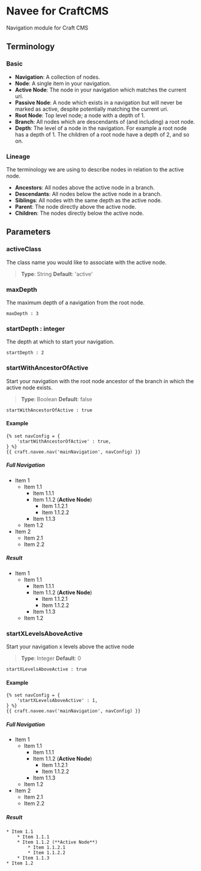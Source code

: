 # Navee for CraftCMS
Navigation module for Craft CMS


## Terminology
### Basic
* **Navigation**: A collection of nodes.
* **Node**: A single item in your navigation.
* **Active Node**: The node in your navigation which matches the current uri.
* **Passive Node**: A node which exists in a navigation but will never be marked as active, despite potentially matching the current uri.
* **Root Node**: Top level node; a node with a depth of 1.
* **Branch**: All nodes which are descendants of (and including) a root node.
* **Depth**: The level of a node in the navigation. For example a root node has a depth of 1. The children of a root node have a depth of 2, and so on.

### Lineage
The terminology we are using to describe nodes in relation to the active node.

* **Ancestors**: All nodes above the active node in a branch.
* **Descendants**: All nodes below the active node in a branch.
* **Siblings**: All nodes with the same depth as the active node.
* **Parent**: The node directly above the active node.
* **Children**: The nodes directly below the active node.

## Parameters
### activeClass
The class name you would like to associate with the active node.
>**Type**: String
>**Default**: 'active'


### maxDepth
The maximum depth of a navigation from the root node.

    maxDepth : 3

### startDepth : integer
The depth at which to start your navigation.

    startDepth : 2

### startWithAncestorOfActive
Start your navigation with the root node ancestor of the branch in which the active node exists.

> **Type**: Boolean
> **Default**: false

    startWithAncestorOfActive : true

#### Example
    {% set navConfig = {
        'startWithAncestorOfActive' : true,
    } %}
    {{ craft.navee.nav('mainNavigation', navConfig) }}

##### Full Navigation
* Item 1
    * Item 1.1
        * Item 1.1.1
        * Item 1.1.2 (**Active Node**)
            * Item 1.1.2.1
            * Item 1.1.2.2
        * Item 1.1.3
    * Item 1.2
* Item 2
    * Item 2.1
    * Item 2.2

##### Result
* Item 1
    * Item 1.1
        * Item 1.1.1
        * Item 1.1.2 (**Active Node**)
            * Item 1.1.2.1
            * Item 1.1.2.2
        * Item 1.1.3
    * Item 1.2

### startXLevelsAboveActive
Start your navigation x levels above the active node

> **Type**: Integer
> **Default**: 0

    startXLevelsAboveActive : true

#### Example
    {% set navConfig = {
        'startXLevelsAboveActive' : 1,
    } %}
    {{ craft.navee.nav('mainNavigation', navConfig) }}

##### Full Navigation
* Item 1
    * Item 1.1
        * Item 1.1.1
        * Item 1.1.2 (**Active Node**)
            * Item 1.1.2.1
            * Item 1.1.2.2
        * Item 1.1.3
    * Item 1.2
* Item 2
    * Item 2.1
    * Item 2.2

##### Result
    * Item 1.1
        * Item 1.1.1
        * Item 1.1.2 (**Active Node**)
            * Item 1.1.2.1
            * Item 1.1.2.2
        * Item 1.1.3
    * Item 1.2

